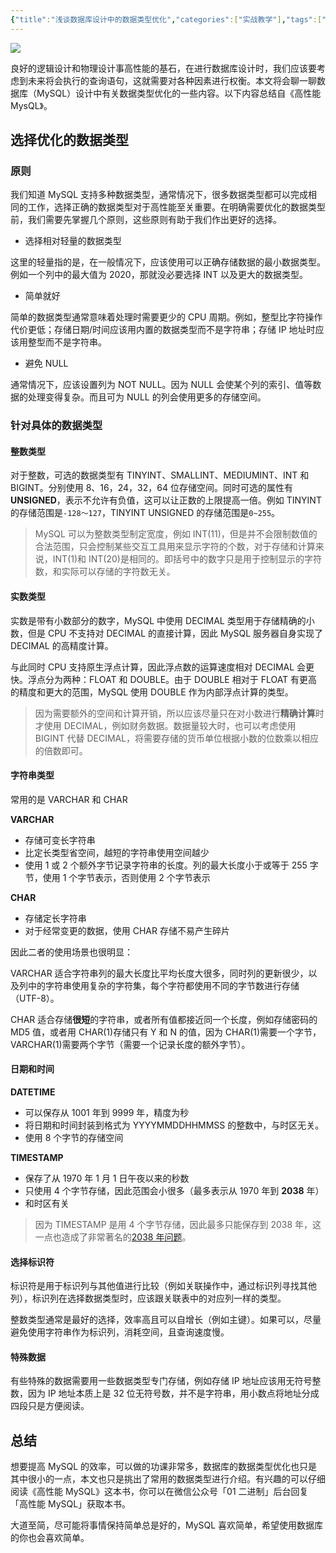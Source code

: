 ```yaml
---
{"title":"浅谈数据库设计中的数据类型优化","categories":["实战教学"],"tags":["数据库","优化","架构"],"dg-publish":true,"permalink":"/架构设计/浅谈MySQL数据库设计中的数据类型优化/","dgPassFrontmatter":true}
---
```



![](https://cdn.ytools.xyz/uPic/QlBjqj006tNbRwly1gasp6ye49vj30jy0c3tbt.jpg)

良好的逻辑设计和物理设计事高性能的基石，在进行数据库设计时，我们应该要考虑到未来将会执行的查询语句，这就需要对各种因素进行权衡。本文将会聊一聊数据库（MySQL）设计中有关数据类型优化的一些内容。以下内容总结自《高性能 MysQL》。

## 选择优化的数据类型

### 原则

我们知道 MySQL 支持多种数据类型，通常情况下，很多数据类型都可以完成相同的工作，选择正确的数据类型对于高性能至关重要。在明确需要优化的数据类型前，我们需要先掌握几个原则，这些原则有助于我们作出更好的选择。

- 选择相对轻量的数据类型

这里的轻量指的是，在一般情况下，应该使用可以正确存储数据的最小数据类型。例如一个列中的最大值为 2020，那就没必要选择 INT 以及更大的数据类型。

- 简单就好

简单的数据类型通常意味着处理时需要更少的 CPU 周期。例如，整型比字符操作代价更低；存储日期/时间应该用内置的数据类型而不是字符串；存储 IP 地址时应该用整型而不是字符串。

- 避免 NULL

通常情况下，应该设置列为 NOT NULL。因为 NULL 会使某个列的索引、值等数据的处理变得复杂。而且可为 NULL 的列会使用更多的存储空间。

### 针对具体的数据类型

#### 整数类型

对于整数，可选的数据类型有 TINYINT、SMALLINT、MEDIUMINT、INT 和 BIGINT。分别使用 8、16，24，32，64 位存储空间。同时可选的属性有**UNSIGNED**，表示不允许有负值，这可以让正数的上限提高一倍。例如 TINYINT 的存储范围是`-128～127`，TINYINT UNSIGNED 的存储范围是`0~255`。

> MySQL 可以为整数类型制定宽度，例如 INT(11)，但是并不会限制数值的合法范围，只会控制某些交互工具用来显示字符的个数，对于存储和计算来说，INT(1)和 INT(20)是相同的。即括号中的数字只是用于控制显示的字符数，和实际可以存储的字符数无关。

#### 实数类型

实数是带有小数部分的数字，MySQL 中使用 DECIMAL 类型用于存储精确的小数，但是 CPU 不支持对 DECIMAL 的直接计算，因此 MySQL 服务器自身实现了 DECIMAL 的高精度计算。

与此同时 CPU 支持原生浮点计算，因此浮点数的运算速度相对 DECIMAL 会更快。浮点分为两种：FLOAT 和 DOUBLE。由于 DOUBLE 相对于 FLOAT 有更高的精度和更大的范围，MySQL 使用 DOUBLE 作为内部浮点计算的类型。

> 因为需要额外的空间和计算开销，所以应该尽量只在对小数进行**精确计算**时才使用 DECIMAL，例如财务数据。数据量较大时，也可以考虑使用 BIGINT 代替 DECIMAL，将需要存储的货币单位根据小数的位数乘以相应的倍数即可。

#### 字符串类型

常用的是 VARCHAR 和 CHAR

**VARCHAR**

- 存储可变长字符串
- 比定长类型省空间，越短的字符串使用空间越少
- 使用 1 或 2 个额外字节记录字符串的长度。列的最大长度小于或等于 255 字节，使用 1 个字节表示，否则使用 2 个字节表示

**CHAR**

- 存储定长字符串
- 对于经常变更的数据，使用 CHAR 存储不易产生碎片

因此二者的使用场景也很明显：

VARCHAR 适合字符串列的最大长度比平均长度大很多，同时列的更新很少，以及列中的字符串使用复杂的字符集，每个字符都使用不同的字节数进行存储（UTF-8）。

CHAR 适合存储**很短**的字符串，或者所有值都接近同一个长度，例如存储密码的 MD5 值，或者用 CHAR(1)存储只有 Y 和 N 的值，因为 CHAR(1)需要一个字节，VARCHAR(1)需要两个字节（需要一个记录长度的额外字节）。

#### 日期和时间

**DATETIME**

- 可以保存从 1001 年到 9999 年，精度为秒
- 将日期和时间封装到格式为 YYYYMMDDHHMMSS 的整数中，与时区无关。
- 使用 8 个字节的存储空间

**TIMESTAMP**

- 保存了从 1970 年 1 月 1 日午夜以来的秒数
- 只使用 4 个字节存储，因此范围会小很多（最多表示从 1970 年到 **2038** 年）
- 和时区有关

> 因为 TIMESTAMP 是用 4 个字节存储，因此最多只能保存到 2038 年，这一点也造成了非常著名的[2038 年问题](https://baike.baidu.com/item/2038%E5%B9%B4%E9%97%AE%E9%A2%98)。

#### 选择标识符

标识符是用于标识列与其他值进行比较（例如关联操作中，通过标识列寻找其他列），标识列在选择数据类型时，应该跟关联表中的对应列一样的类型。

整数类型通常是最好的选择，效率高且可以自增长（例如主键）。如果可以，尽量避免使用字符串作为标识列，消耗空间，且查询速度慢。

#### 特殊数据

有些特殊的数据需要用一些数据类型专门存储，例如存储 IP 地址应该用无符号整数，因为 IP 地址本质上是 32 位无符号数，并不是字符串，用小数点将地址分成四段只是方便阅读。

## 总结

想要提高 MySQL 的效率，可以做的功课非常多，数据库的数据类型优化也只是其中很小的一点，本文也只是挑出了常用的数据类型进行介绍。有兴趣的可以仔细阅读《高性能 MySQL》这本书，你可以在微信公众号「01 二进制」后台回复「高性能 MySQL」获取本书。

大道至简，尽可能将事情保持简单总是好的，MySQL 喜欢简单，希望使用数据库的你也会喜欢简单。
